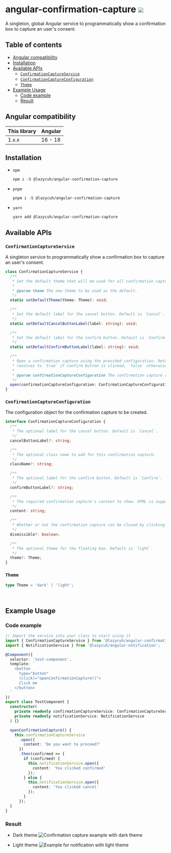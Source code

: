 # angular-confirmation-capture [![](https://circleci.com/gh/lazycuh/angular-confirmation-capture.svg?style=svg&logo=appveyor)](https://app.circleci.com/pipelines/github/lazycuh/angular-confirmation-capture?branch=main)

A singleton, global Angular service to programmatically show a confirmation box to capture an user's consent.

## Table of contents

<!-- toc -->

- [Angular compatibility](#angular-compatibility)
- [Installation](#installation)
- [Available APIs](#available-apis)
  - [`ConfirmationCaptureService`](#confirmationcaptureservice)
  - [`ConfirmationCaptureConfiguration`](#confirmationcaptureconfiguration)
  - [`Theme`](#theme)
- [Example Usage](#example-usage)
  - [Code example](#code-example)
  - [Result](#result)

<!-- tocstop -->

## Angular compatibility

| This library | Angular |
| ------------ | ------- |
| 1.x.x        | 16 - 18 |

## Installation

- `npm`
  ```
  npm i -S @lazycuh/angular-confirmation-capture
  ```
- `pnpm`
  ```
  pnpm i -S @lazycuh/angular-confirmation-capture
  ```
- `yarn`
  ```
  yarn add @lazycuh/angular-confirmation-capture
  ```

## Available APIs

### `ConfirmationCaptureService`

A singleton service to programmatically show a confirmation box to capture an user's consent.

```ts
class ConfirmationCaptureService {
  /**
   * Set the default theme that will be used for all confirmation captures created in the future.
   *
   * @param theme The new theme to be used as the default.
   */
  static setDefaultTheme(theme: Theme): void;

  /**
   * Set the default label for the cancel button. Default is `Cancel`.
   */
  static setDefaultCancelButtonLabel(label: string): void;

  /**
   * Set the default label for the confirm button. Default is `Confirm`.
   */
  static setDefaultConfirmButtonLabel(label: string): void;

  /**
   * Open a confirmation capture using the provided configuration. Return a promise that
   * resolves to `true` if confirm button is clicked, `false` otherwise.
   *
   * @param confirmationCaptureConfiguration The confirmation capture configuration object.
   */
  open(confirmationCaptureConfiguration: ConfirmationCaptureConfiguration): Promise<boolean>;
}
```

### `ConfirmationCaptureConfiguration`

The configuration object for the confirmation capture to be created.

```ts
interface ConfirmationCaptureConfiguration {
  /**
   * The optional label for the cancel button. Default is `Cancel`.
   */
  cancelButtonLabel?: string;

  /**
   * The optional class name to add for this confirmation capture.
   */
  className?: string;

  /**
   * The optional label for the confirm button. Default is `Confirm`.
   */
  confirmButtonLabel?: string;

  /**
   * The required confirmation capture's content to show. HTML is supported.
   */
  content: string;

  /**
   * Whether or not the confirmation capture can be closed by clicking the backdrop.
   */
  dismissible?: boolean;

  /**
   * The optional theme for the floating box. Default is `light`.
   */
  theme?: Theme;
}
```

### `Theme`

```ts
type Theme = 'dark' | 'light';
```

<br/>

## Example Usage

### Code example

```typescript
// Import the service into your class to start using it
import { ConfirmationCaptureService } from '@lazycuh/angular-confirmation-capture';
import { NotificationService } from '@lazycuh/angular-notification';

@Component({
  selector: 'test-component',
  template: `
    <button
      type="button"
      (click)="openConfirmationCapture()">
      Click me
    </button>
  `
})
export class TestComponent {
  constructor(
    private readonly confirmationCaptureService: ConfirmationCaptureService,
    private readonly notificationService: NotificationService
  ) {}

  openConfirmationCapture() {
    this.confirmationCaptureService
      .open({
        content: 'Do you want to proceed?'
      })
      .then(confirmed => {
        if (confirmed) {
          this.notificationService.open({
            content: 'You clicked confirmed'
          });
        } else {
          this.notificationService.open({
            content: 'You clicked cancel'
          });
        }
      });
  }
}
```

### Result

- Dark theme
  ![Confirmation capture example with dark theme](docs/example-1-dark-theme.gif)

- Light theme
  ![Example for notification with light theme](./docs/example-2-light-theme.gif)
